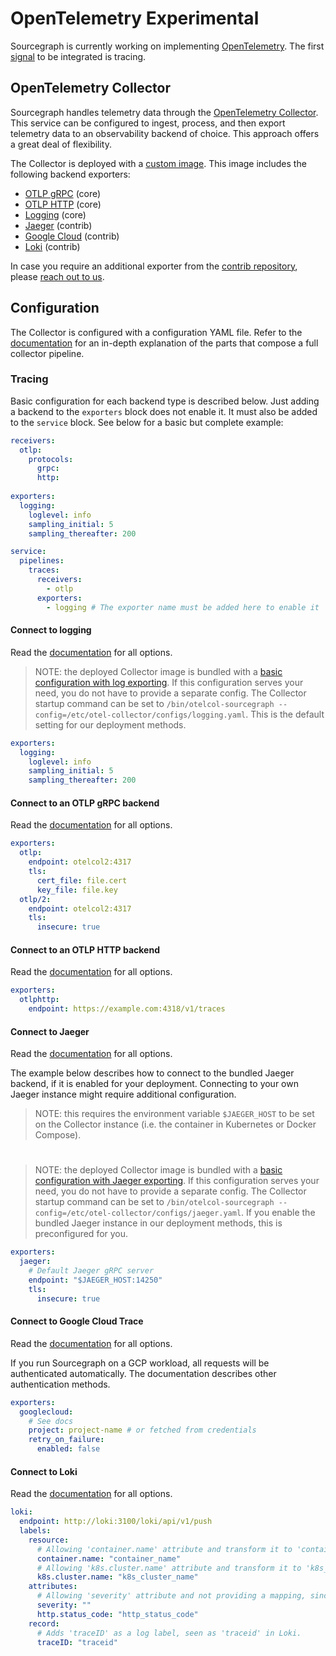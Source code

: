 # OpenTelemetry <span class="badge badge-experimental">Experimental</span>

Sourcegraph is currently working on implementing [OpenTelemetry](https://opentelemetry.io/). The first [signal](https://opentelemetry.io/docs/concepts/signals/) to be integrated is tracing.

## OpenTelemetry Collector

Sourcegraph handles telemetry data through the [OpenTelemetry Collector](https://opentelemetry.io/docs/collector/). This service can be configured to ingest, process, and then export telemetry data to an observability backend of choice. This approach offers a great deal of flexibility.

The Collector is deployed with a [custom image](https://sourcegraph.com/github.com/sourcegraph/sourcegraph/-/tree/docker-images/opentelemetry-collector). This image includes the following backend exporters:

- [OTLP gRPC](https://github.com/open-telemetry/opentelemetry-collector/tree/main/exporter/otlpexporter) (core)
- [OTLP HTTP](https://github.com/open-telemetry/opentelemetry-collector/tree/main/exporter/otlphttpexporter) (core)
- [Logging](https://github.com/open-telemetry/opentelemetry-collector/tree/main/exporter/loggingexporter) (core)
- [Jaeger](https://github.com/open-telemetry/opentelemetry-collector-contrib/tree/main/exporter/jaegerexporter) (contrib)
- [Google Cloud](https://github.com/open-telemetry/opentelemetry-collector-contrib/tree/main/exporter/googlecloudexporter) (contrib)
- [Loki](https://github.com/open-telemetry/opentelemetry-collector-contrib/tree/main/exporter/lokiexporter) (contrib)

In case you require an additional exporter from the [contrib repository](https://github.com/open-telemetry/opentelemetry-collector-contrib/tree/main/exporter), please [reach out to us](https://about.sourcegraph.com/contact). 

## Configuration

The Collector is configured with a configuration YAML file. Refer to the [documentation](https://opentelemetry.io/docs/collector/configuration/) for an in-depth explanation of the parts that compose a full collector pipeline.

### Tracing

Basic configuration for each backend type is described below. Just adding a backend to the `exporters` block does not enable it. It must also be added to the `service` block. See below for a basic but complete example:

```yaml
receivers:
  otlp:
    protocols:
      grpc:
      http:
        
exporters:
  logging:
    loglevel: info
    sampling_initial: 5
    sampling_thereafter: 200

service:
  pipelines:
    traces:
      receivers:
        - otlp
      exporters:
        - logging # The exporter name must be added here to enable it
```

#### Connect to logging

Read the [documentation](https://github.com/open-telemetry/opentelemetry-collector/tree/main/exporter/otlphttpexporter/README.md) for all options.

> NOTE: the deployed Collector image is bundled with a [basic configuration with log exporting](https://sourcegraph.com/github.com/sourcegraph/sourcegraph/-/blob/docker-images/opentelemetry-collector/configs/logging.yaml). If this configuration serves your need, you do not have to provide a separate config. The Collector startup command can be set to `/bin/otelcol-sourcegraph --config=/etc/otel-collector/configs/logging.yaml`. This is the default setting for our deployment methods.

```yaml
exporters:
  logging:
    loglevel: info
    sampling_initial: 5
    sampling_thereafter: 200
```

#### Connect to an OTLP gRPC backend

Read the [documentation](https://github.com/open-telemetry/opentelemetry-collector/blob/main/exporter/otlpexporter/README.md) for all options.

```yaml
exporters:
  otlp:
    endpoint: otelcol2:4317
    tls:
      cert_file: file.cert
      key_file: file.key
  otlp/2:
    endpoint: otelcol2:4317
    tls:
      insecure: true
```

#### Connect to an OTLP HTTP backend

Read the [documentation](https://github.com/open-telemetry/opentelemetry-collector/tree/main/exporter/otlphttpexporter/README.md) for all options.

```yaml
exporters:
  otlphttp:
    endpoint: https://example.com:4318/v1/traces
```

#### Connect to Jaeger

Read the [documentation](https://github.com/open-telemetry/opentelemetry-collector-contrib/blob/main/exporter/jaegerexporter/README.md) for all options.  

The example below describes how to connect to the bundled Jaeger backend, if it is enabled for your deployment. Connecting to your own Jaeger instance might require additional configuration.

> NOTE: this requires the environment variable `$JAEGER_HOST` to be set on the Collector instance (i.e. the container in Kubernetes or Docker Compose).

# 

> NOTE: the deployed Collector image is bundled with a [basic configuration with Jaeger exporting](https://sourcegraph.com/github.com/sourcegraph/sourcegraph/-/blob/docker-images/opentelemetry-collector/configs/jaeger.yaml). If this configuration serves your need, you do not have to provide a separate config. The Collector startup command can be set to `/bin/otelcol-sourcegraph --config=/etc/otel-collector/configs/jaeger.yaml`. If you enable the bundled Jaeger instance in our deployment methods, this is preconfigured for you.

```yaml
exporters:
  jaeger:
    # Default Jaeger gRPC server
    endpoint: "$JAEGER_HOST:14250"
    tls:
      insecure: true
```

#### Connect to Google Cloud Trace

Read the [documentation](https://github.com/open-telemetry/opentelemetry-collector-contrib/blob/main/exporter/googlecloudexporter/README.md) for all options.    

If you run Sourcegraph on a GCP workload, all requests will be authenticated automatically. The documentation describes other authentication methods.

```yaml
exporters:
  googlecloud:
    # See docs
    project: project-name # or fetched from credentials
    retry_on_failure:
      enabled: false
```

#### Connect to Loki

Read the [documentation](https://github.com/open-telemetry/opentelemetry-collector-contrib/tree/main/exporter/lokiexporter/README.md) for all options.

```yaml
loki:
  endpoint: http://loki:3100/loki/api/v1/push
  labels:
    resource:
      # Allowing 'container.name' attribute and transform it to 'container_name', which is a valid Loki label name.
      container.name: "container_name"
      # Allowing 'k8s.cluster.name' attribute and transform it to 'k8s_cluster_name', which is a valid Loki label name.
      k8s.cluster.name: "k8s_cluster_name"
    attributes:
      # Allowing 'severity' attribute and not providing a mapping, since the attribute name is a valid Loki label name.
      severity: ""
      http.status_code: "http_status_code" 
    record:
      # Adds 'traceID' as a log label, seen as 'traceid' in Loki.
      traceID: "traceid"
```
